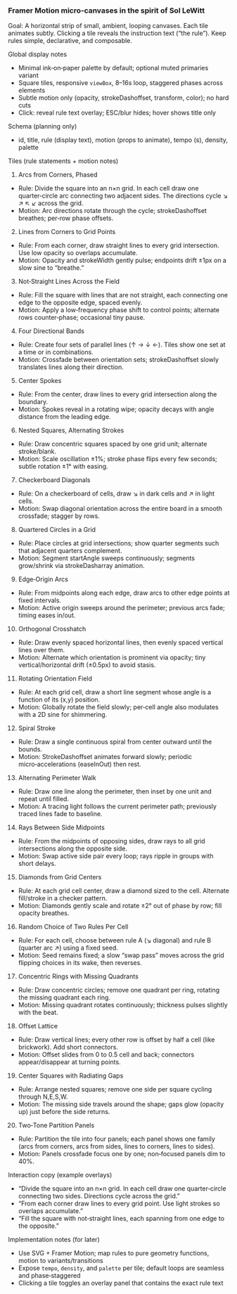 ### Framer Motion micro‑canvases in the spirit of Sol LeWitt

Goal: A horizontal strip of small, ambient, looping canvases. Each tile animates subtly. Clicking a tile reveals the instruction text (“the rule”). Keep rules simple, declarative, and composable.

Global display notes
- Minimal ink‑on‑paper palette by default; optional muted primaries variant
- Square tiles, responsive `viewBox`, 8–16s loop, staggered phases across elements
- Subtle motion only (opacity, strokeDashoffset, transform, color); no hard cuts
- Click: reveal rule text overlay; ESC/blur hides; hover shows title only

Schema (planning only)
- id, title, rule (display text), motion (props to animate), tempo (s), density, palette

Tiles (rule statements + motion notes)

1) Arcs from Corners, Phased
- Rule: Divide the square into an n×n grid. In each cell draw one quarter‑circle arc connecting two adjacent sides. The directions cycle ↘ ↗ ↖ ↙ across the grid.
- Motion: Arc directions rotate through the cycle; strokeDashoffset breathes; per‑row phase offsets.

2) Lines from Corners to Grid Points
- Rule: From each corner, draw straight lines to every grid intersection. Use low opacity so overlaps accumulate.
- Motion: Opacity and strokeWidth gently pulse; endpoints drift ±1px on a slow sine to “breathe.”

3) Not‑Straight Lines Across the Field
- Rule: Fill the square with lines that are not straight, each connecting one edge to the opposite edge, spaced evenly.
- Motion: Apply a low‑frequency phase shift to control points; alternate rows counter‑phase; occasional tiny pause.

4) Four Directional Bands
- Rule: Create four sets of parallel lines (↑ → ↓ ←). Tiles show one set at a time or in combinations.
- Motion: Crossfade between orientation sets; strokeDashoffset slowly translates lines along their direction.

5) Center Spokes
- Rule: From the center, draw lines to every grid intersection along the boundary.
- Motion: Spokes reveal in a rotating wipe; opacity decays with angle distance from the leading edge.

6) Nested Squares, Alternating Strokes
- Rule: Draw concentric squares spaced by one grid unit; alternate stroke/blank.
- Motion: Scale oscillation ±1%; stroke phase flips every few seconds; subtle rotation ±1° with easing.

7) Checkerboard Diagonals
- Rule: On a checkerboard of cells, draw ↘ in dark cells and ↗ in light cells.
- Motion: Swap diagonal orientation across the entire board in a smooth crossfade; stagger by rows.

8) Quartered Circles in a Grid
- Rule: Place circles at grid intersections; show quarter segments such that adjacent quarters complement.
- Motion: Segment startAngle sweeps continuously; segments grow/shrink via strokeDasharray animation.

9) Edge‑Origin Arcs
- Rule: From midpoints along each edge, draw arcs to other edge points at fixed intervals.
- Motion: Active origin sweeps around the perimeter; previous arcs fade; timing eases in/out.

10) Orthogonal Crosshatch
- Rule: Draw evenly spaced horizontal lines, then evenly spaced vertical lines over them.
- Motion: Alternate which orientation is prominent via opacity; tiny vertical/horizontal drift (±0.5px) to avoid stasis.

11) Rotating Orientation Field
- Rule: At each grid cell, draw a short line segment whose angle is a function of its (x,y) position.
- Motion: Globally rotate the field slowly; per‑cell angle also modulates with a 2D sine for shimmering.

12) Spiral Stroke
- Rule: Draw a single continuous spiral from center outward until the bounds.
- Motion: StrokeDashoffset animates forward slowly; periodic micro‑accelerations (easeInOut) then rest.

13) Alternating Perimeter Walk
- Rule: Draw one line along the perimeter, then inset by one unit and repeat until filled.
- Motion: A tracing light follows the current perimeter path; previously traced lines fade to baseline.

14) Rays Between Side Midpoints
- Rule: From the midpoints of opposing sides, draw rays to all grid intersections along the opposite side.
- Motion: Swap active side pair every loop; rays ripple in groups with short delays.

15) Diamonds from Grid Centers
- Rule: At each grid cell center, draw a diamond sized to the cell. Alternate fill/stroke in a checker pattern.
- Motion: Diamonds gently scale and rotate ±2° out of phase by row; fill opacity breathes.

16) Random Choice of Two Rules Per Cell
- Rule: For each cell, choose between rule A (↘ diagonal) and rule B (quarter arc ↗) using a fixed seed.
- Motion: Seed remains fixed; a slow “swap pass” moves across the grid flipping choices in its wake, then reverses.

17) Concentric Rings with Missing Quadrants
- Rule: Draw concentric circles; remove one quadrant per ring, rotating the missing quadrant each ring.
- Motion: Missing quadrant rotates continuously; thickness pulses slightly with the beat.

18) Offset Lattice
- Rule: Draw vertical lines; every other row is offset by half a cell (like brickwork). Add short connectors.
- Motion: Offset slides from 0 to 0.5 cell and back; connectors appear/disappear at turning points.

19) Center Squares with Radiating Gaps
- Rule: Arrange nested squares; remove one side per square cycling through N,E,S,W.
- Motion: The missing side travels around the shape; gaps glow (opacity up) just before the side returns.

20) Two‑Tone Partition Panels
- Rule: Partition the tile into four panels; each panel shows one family (arcs from corners, arcs from sides, lines to corners, lines to sides).
- Motion: Panels crossfade focus one by one; non‑focused panels dim to 40%.

Interaction copy (example overlays)
- “Divide the square into an n×n grid. In each cell draw one quarter‑circle connecting two sides. Directions cycle across the grid.”
- “From each corner draw lines to every grid point. Use light strokes so overlaps accumulate.”
- “Fill the square with not‑straight lines, each spanning from one edge to the opposite.”

Implementation notes (for later)
- Use SVG + Framer Motion; map rules to pure geometry functions, motion to variants/transitions
- Expose `tempo`, `density`, and `palette` per tile; default loops are seamless and phase‑staggered
- Clicking a tile toggles an overlay panel that contains the exact rule text

